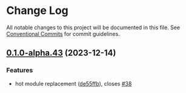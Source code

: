 # Change Log

All notable changes to this project will be documented in this file.
See [Conventional Commits](https://conventionalcommits.org) for commit guidelines.

## [0.1.0-alpha.43](https://github.com/leegeunhyeok/react-native-esbuild/compare/v0.1.0-beta.12...v0.1.0-alpha.43) (2023-12-14)

### Features

- hot module replacement ([de55ffb](https://github.com/leegeunhyeok/react-native-esbuild/commit/de55ffb175d66437e18c8075122d94524eefdcb0)), closes [#38](https://github.com/leegeunhyeok/react-native-esbuild/issues/38)
